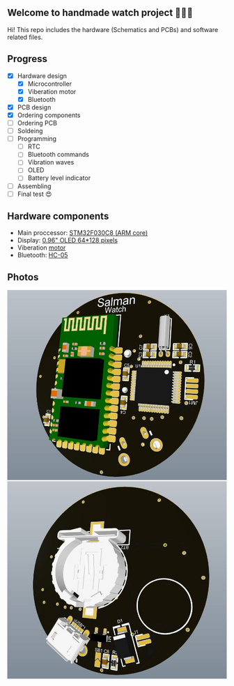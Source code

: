 ## Welcome to handmade watch project ✋🏻😃
Hi! This repo includes the hardware (Schematics and PCBs) and software related files.

## Progress
- [x] Hardware design
  - [x] Microcontroller
  - [x] Viberation motor
  - [x] Bluetooth
- [x] PCB design
- [x] Ordering components
- [ ] Ordering PCB
- [ ] Soldeing
- [ ] Programming
  - [ ] RTC
  - [ ] Bluetooth commands
  - [ ] Vibration waves
  - [ ] OLED
  - [ ] Battery level indicator
- [ ] Assembling
- [ ] Final test 😍

## Hardware components
 * Main proccessor: [STM32F030C8 (ARM core)](https://www.javanelec.com/Shops?searchFilter=STM32F030C8T6#)
 * Display: [0.96" OLED 64*128 pixels](https://www.javanelec.com/Shops?searchFilter=oled#)
 * Viberation [motor](https://www.javanelec.com/Shops/ProductDetail/38512)
 * Bluetooth: [HC-05](https://www.javanelec.com/Shops?searchFilter=HC-05#)

## Photos
![3D-front](Pic1.JPG?raw=true "3D view of main PCB - front")
![3D-back](Pic2.JPG?raw=true "3D view of main PCB - back")
